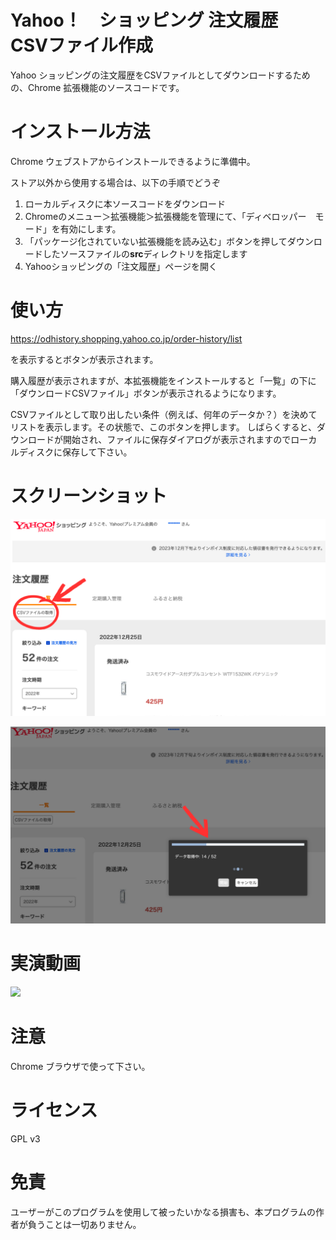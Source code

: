 
# Yahoo！　ショッピング 注文履歴　CSVファイル作成

Yahoo ショッピングの注文履歴をCSVファイルとしてダウンロードするための、Chrome 拡張機能のソースコードです。

# インストール方法
Chrome ウェブストアからインストールできるように準備中。

ストア以外から使用する場合は、以下の手順でどうぞ
1. ローカルディスクに本ソースコードをダウンロード
2. Chromeのメニュー＞拡張機能＞拡張機能を管理にて、「ディベロッパー　モード」を有効にします。
3. 「パッケージ化されていない拡張機能を読み込む」ボタンを押してダウンロードしたソースファイルの**src**ディレクトリを指定します
4. Yahooショッピングの「注文履歴」ページを開く

# 使い方
https://odhistory.shopping.yahoo.co.jp/order-history/list

を表示するとボタンが表示されます。

購入履歴が表示されますが、本拡張機能をインストールすると「一覧」の下に
「ダウンロードCSVファイル」ボタンが表示されるようになります。

CSVファイルとして取り出したい条件（例えば、何年のデータか？）を決めてリストを表示します。その状態で、このボタンを押します。
しばらくすると、ダウンロードが開始され、ファイルに保存ダイアログが表示されますのでローカルディスクに保存して下さい。

# スクリーンショット

![注文履歴ページ](https://github.com/shizuka-na-kazushi/yahoo-shop-odhistory-chrome-extension/blob/main/webstore/Yahoo%20shopping%20extension%20webstore%20page%201.png?raw=true)

![データ取得中](https://github.com/shizuka-na-kazushi/yahoo-shop-odhistory-chrome-extension/blob/main/webstore/Yahoo%20shopping%20extension%20webstore%20page%202.png?raw=true)

# 実演動画
[![](https://img.youtube.com/vi/w84wqTLn55Y/0.jpg)](https://www.youtube.com/watch?v=w84wqTLn55Y)


# 注意
Chrome ブラウザで使って下さい。

# ライセンス
GPL v3 

# 免責
ユーザーがこのプログラムを使用して被ったいかなる損害も、本プログラムの作者が負うことは一切ありません。
